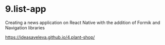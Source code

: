 # 9.list-app
Creating a news application on React Native with the addition of Formik and Navigation libraries

https://ideasaveleva.github.io/4.plant-shop/
